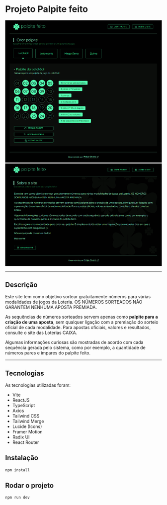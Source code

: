 <h1>Projeto Palpite feito</h1>
<img src="/.github/palpite-feito-01.png/" alt="Imagem da página Criar palpite" />
<img src="/.github/palpite-feito-02.png/" alt="Imagem da página Sobre o site" />
<hr>
<h2>Descrição</h2>
<p>Este site tem como objetivo sortear gratuitamente números para várias modalidades de jogos da Loteria. OS NÚMEROS SORTEADOS NÃO GARANTEM NENHUMA APOSTA PREMIADA.</p>
<p>As sequências de números sorteados servem apenas como <strong>palpite para a criação de uma aposta</strong>, sem qualquer ligação com a premiação do sorteio oficial de cada modalidade. Para apostas oficiais, valores e resultados, consulte o site das Loterias CAIXA.</p>
<p>Algumas informações curiosas são mostradas de acordo com cada sequência gerada pelo sistema, como por exemplo, a quantidade de números pares e ímpares do palpite feito.</p>
<hr>
<h2>Tecnologias</h2>
<p>As tecnologias utilizadas foram:</p>
<ul>
<li>Vite</li>
<li>ReactJS</li>
<li>TypeScript</li>
<li>Axios</li>
<li>Tailwind CSS</li>
<li>Tailwind Merge</li>
<li>Lucide (Icons)</li>
<li>Framer Motion</li>
<li>Radix UI</li>
<li>React Router</li>
</ul>
<h2>Instalação</h2>

```bash
npm install
```

<h2>Rodar o projeto</h2>

```bash
npm run dev
```
